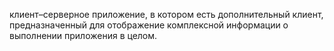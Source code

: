клиент–серверное приложение, в котором есть дополнительный клиент, предназначенный для отображение комплексной информации о выполнении приложения в целом. 
